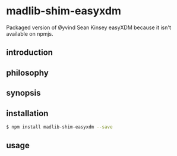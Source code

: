 madlib-shim-easyxdm
======================

Packaged version of Øyvind Sean Kinsey easyXDM because it isn't available on npmjs.


introduction
------------


philosophy
----------


synopsis
--------


installation
------------
```bash
$ npm install madlib-shim-easyxdm --save
```

usage
-----
